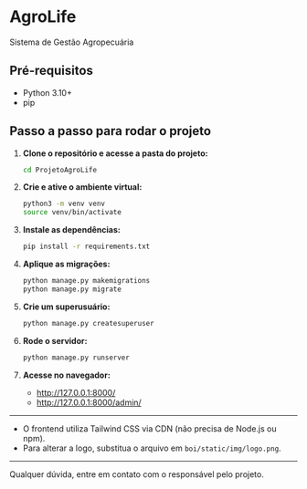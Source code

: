 # AgroLife

Sistema de Gestão Agropecuária

## Pré-requisitos
- Python 3.10+
- pip

## Passo a passo para rodar o projeto

1. **Clone o repositório e acesse a pasta do projeto:**
   ```bash
   cd ProjetoAgroLife
   ```

2. **Crie e ative o ambiente virtual:**
   ```bash
   python3 -m venv venv
   source venv/bin/activate
   ```

3. **Instale as dependências:**
   ```bash
   pip install -r requirements.txt
   ```

4. **Aplique as migrações:**
   ```bash
   python manage.py makemigrations
   python manage.py migrate
   ```

5. **Crie um superusuário:**
   ```bash
   python manage.py createsuperuser
   ```

6. **Rode o servidor:**
   ```bash
   python manage.py runserver
   ```

7. **Acesse no navegador:**
   - http://127.0.0.1:8000/
   - http://127.0.0.1:8000/admin/

---

- O frontend utiliza Tailwind CSS via CDN (não precisa de Node.js ou npm).
- Para alterar a logo, substitua o arquivo em `boi/static/img/logo.png`.

---

Qualquer dúvida, entre em contato com o responsável pelo projeto. 